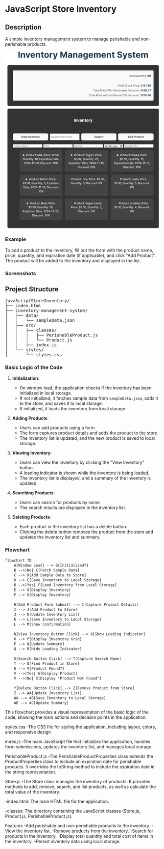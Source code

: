 # JavaScript Store Inventory

## Description
A simple inventory management system to manage perishable and non-perishable products.

![Inventory Management System](assets/images/inventorymanagement.png)

### Example

To add a product to the inventory, fill out the form with the product name, price, quantity, and expiration date (if applicable), and click "Add Product". The product will be added to the inventory and displayed in the list.

### Screenshots

## Project Structure

<pre>
JavaScriptStoreInventory/
├── index.html
├── inventory-management-system/
│   ├── data/
│   │   └── sampleData.json
│   ├── src/
│   │   ├── classes/
│   │   │   ├── PerishableProduct.js
│   │   │   └── Product.js
│   │   ├── index.js
│   └── styles/
│       └── styles.css
</pre>


### Basic Logic of the Code

1. **Initialization**:
   - On window load, the application checks if the inventory has been initialized in local storage.
   - If not initialized, it fetches sample data from `sampleData.json`, adds it to the store, and saves it to local storage.
   - If initialized, it loads the inventory from local storage.

2. **Adding Products**:
   - Users can add products using a form.
   - The form captures product details and adds the product to the store.
   - The inventory list is updated, and the new product is saved to local storage.

3. **Viewing Inventory**:
   - Users can view the inventory by clicking the "View Inventory" button.
   - A loading indicator is shown while the inventory is being loaded.
   - The inventory list is displayed, and a summary of the inventory is updated.

4. **Searching Products**:
   - Users can search for products by name.
   - The search results are displayed in the inventory list.

5. **Deleting Products**:
   - Each product in the inventory list has a delete button.
   - Clicking the delete button removes the product from the store and updates the inventory list and summary.

### Flowchart

```mermaid
flowchart TD
    A[Window Load] --> B{Initialized?}
    B -->|No| C[Fetch Sample Data]
    C --> D[Add Sample Data to Store]
    D --> E[Save Inventory to Local Storage]
    B -->|Yes| F[Load Inventory from Local Storage]
    E --> G[Display Inventory]
    F --> G[Display Inventory]

    H[Add Product Form Submit] --> I[Capture Product Details]
    I --> J[Add Product to Store]
    J --> K[Update Inventory List]
    K --> L[Save Inventory to Local Storage]
    L --> M[Show Confirmation]

    N[View Inventory Button Click] --> O[Show Loading Indicator]
    O --> P[Display Inventory Grid]
    P --> Q[Update Summary]
    Q --> R[Hide Loading Indicator]

    S[Search Button Click] --> T[Capture Search Name]
    T --> U[Find Product in Store]
    U --> V{Product Found?}
    V -->|Yes| W[Display Product]
    V -->|No| X[Display "Product Not Found"]

    Y[Delete Button Click] --> Z[Remove Product from Store]
    Z --> AA[Update Inventory List]
    AA --> AB[Save Inventory to Local Storage]
    AB --> AC[Update Summary]
```

This flowchart provides a visual representation of the basic logic of the code, showing the main actions and decision points in the application.



styles.css
-The CSS file for styling the application, including layout, colors, and responsive design

index.js
-The main JavaScript file that initializes the application, handles form submissions, updates the inventory list, and manages local storage.

PerishableProduct.js
-The PerishableProductProperties class extends the ProductProperties class to include an expiration date for perishable products. It overrides the toString method to include the expiration date in the string representation.

Store.js
-The Store class manages the inventory of products. It provides methods to add, remove, search, and list products, as well as calculate the total value of the inventory.

-index.html: The main HTML file for the application.

-classes: The directory containing the JavaScript classes (Store.js, Product.js, PerishableProduct.js).

Features
-Add perishable and non-perishable products to the inventory.
-View the inventory list.
-Remove products from the inventory.
-Search for products in the inventory.
-Display total quantity and total cost of items in the inventory.
-Persist inventory data using local storage.

